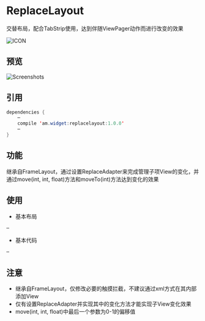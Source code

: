 # ReplaceLayout
 交替布局，配合TabStrip使用，达到伴随ViewPager动作而进行改变的效果

![ICON](https://github.com/AlexMofer/ProjectX/blob/master/replacelayout/icon.png)
## 预览
![Screenshots](https://github.com/AlexMofer/ProjectX/blob/master/replacelayout/screenshots.gif)

## 引用
```java
dependencies {
    ⋯
    compile 'am.widget:replacelayout:1.0.0'
    ⋯
}
```

## 功能
继承自FrameLayout，通过设置ReplaceAdapter来完成管理子项View的变化，并通过move(int, int, float)方法和moveTo(int)方法达到变化的效果

## 使用
- 基本布局
```xml
⋯
```
- 基本代码
```java
⋯
```

## 注意
- 继承自FrameLayout，仅修改必要的触摸拦截，不建议通过xml方式在其内部添加View
- 仅有设置ReplaceAdapter并实现其中的变化方法才能实现子View变化效果
- move(int, int, float)中最后一个参数为0-1的偏移值
